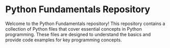 # Python Fundamentals Repository
Welcome to the Python Fundamentals repository! 
This repository contains a collection of Python files that cover essential concepts in Python programming. These files are designed to understand the basics and provide code examples for key programming concepts.

